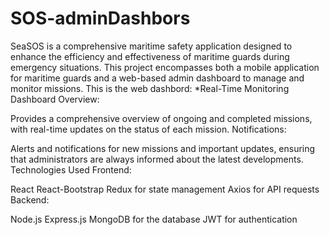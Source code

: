 # SOS-adminDashbors
SeaSOS is a comprehensive maritime safety application designed to enhance the efficiency and effectiveness of maritime guards during emergency situations. This project encompasses both a mobile application for maritime guards and a web-based admin dashboard to manage and monitor missions.
This is the web dashbord:
*Real-Time Monitoring
Dashboard Overview:

Provides a comprehensive overview of ongoing and completed missions, with real-time updates on the status of each mission.
Notifications:

Alerts and notifications for new missions and important updates, ensuring that administrators are always informed about the latest developments.
Technologies Used
Frontend:

React
React-Bootstrap
Redux for state management
Axios for API requests
Backend:

Node.js
Express.js
MongoDB for the database
JWT for authentication
